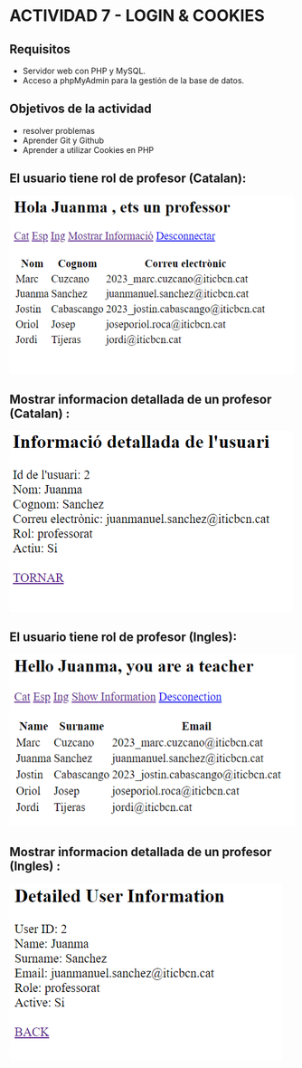 # ACTIVIDAD 7 - LOGIN & COOKIES

## Requisitos

- Servidor web con PHP y MySQL.
- Acceso a phpMyAdmin para la gestión de la base de datos.

## Objetivos de la actividad

* resolver problemas
* Aprender Git y Github
* Aprender a utilizar Cookies en PHP


## El usuario tiene rol de profesor (Catalan):

![alt](img/usuarioProfesorCatalan.png)

## Mostrar informacion detallada de un profesor (Catalan) :

![alt](img/mostrarInfoProfesorCatalan.png)

## El usuario tiene rol de profesor (Ingles):

![alt](img/usuarioProfesorIngles.png)

## Mostrar informacion detallada de un profesor (Ingles) :

![alt](img/mostrarInfoProfesorIngles.png)




